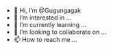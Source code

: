 - 👋 Hi, I’m @Gugungagak
- 👀 I’m interested in ...
- 🌱 I’m currently learning ...
- 💞️ I’m looking to collaborate on ...
- 📫 How to reach me ...

<!---
Gugungagak/Gugungagak is a ✨ special ✨ repository because its `README.md` (this file) appears on your GitHub profile.
You can click the Preview link to take a look at your changes.
--->
